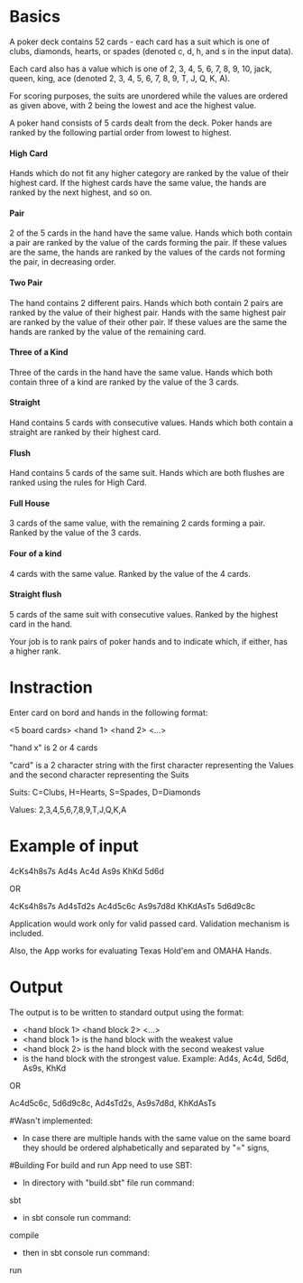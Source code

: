 # Basics
A poker deck contains 52 cards - each card has a suit which is one of clubs, diamonds, hearts, or spades (denoted c, d, h, and s in the input data).

Each card also has a value which is one of 2, 3, 4, 5, 6, 7, 8, 9, 10, jack, queen, king, ace (denoted 2, 3, 4, 5, 6, 7, 8, 9, T, J, Q, K, A).

For scoring purposes, the suits are unordered while the values are ordered as given above, with 2 being the lowest and ace the highest value.

A poker hand consists of 5 cards dealt from the deck. Poker hands are ranked by the following partial order from lowest to highest.

#### High Card
Hands which do not fit any higher category are ranked by the value of their highest card. If the highest cards have the same value, the hands are ranked by the next highest, and so on.

#### Pair
2 of the 5 cards in the hand have the same value. Hands which both contain a pair are ranked by the value of the cards forming the pair. If these values are the same, the hands are ranked by the values of the cards not forming the pair, in decreasing order.

#### Two Pair
The hand contains 2 different pairs. Hands which both contain 2 pairs are ranked by the value of their highest pair. Hands with the same highest pair are ranked by the value of their other pair. If these values are the same the hands are ranked by the value of the remaining card.

#### Three of a Kind
Three of the cards in the hand have the same value. Hands which both contain three of a kind are ranked by the value of the 3 cards.

#### Straight
Hand contains 5 cards with consecutive values. Hands which both contain a straight are ranked by their highest card. 

#### Flush
Hand contains 5 cards of the same suit. Hands which are both flushes are ranked using the rules for High Card.

#### Full House
3 cards of the same value, with the remaining 2 cards forming a pair. Ranked by the value of the 3 cards.

#### Four of a kind
4 cards with the same value. Ranked by the value of the 4 cards.

#### Straight flush
5 cards of the same suit with consecutive values. Ranked by the highest card in the hand.

Your job is to rank pairs of poker hands and to indicate which, if either, has a higher rank.

# Instraction
Enter card on bord and hands in the following format:

<5 board cards> <hand 1> <hand 2> <...> <hand N>

"hand x" is 2 or 4 cards

"card" is a 2 character string with the first character representing the Values and the second character representing the Suits

Suits: C=Clubs, H=Hearts, S=Spades, D=Diamonds

Values: 2,3,4,5,6,7,8,9,T,J,Q,K,A

# Example of input
4cKs4h8s7s Ad4s Ac4d As9s KhKd 5d6d

OR

4cKs4h8s7s Ad4sTd2s Ac4d5c6c As9s7d8d KhKdAsTs 5d6d9c8c

Application would work only for valid passed card. Validation mechanism is included.

Also, the App works for evaluating Texas Hold'em and OMAHA Hands.

# Output
The output is to be written to standard output using the format:

* <hand block 1> <hand block 2> <...> <hand block n>
* <hand block 1> is the hand block with the weakest value
* <hand block 2> is the hand block with the second weakest value
* <hand block n> is the hand block with the strongest value.
Example:
Ad4s, Ac4d, 5d6d, As9s, KhKd

OR

Ac4d5c6c, 5d6d9c8c, Ad4sTd2s, As9s7d8d, KhKdAsTs

#Wasn't implemented: 
* In case there are multiple hands with the same value on the same board they should be ordered alphabetically and separated by "=" signs,

#Building
For build and run App need to use SBT:
* In directory with "build.sbt" file run command: 

sbt
* in sbt console run command:
 
compile
* then in sbt console run command:

run

 